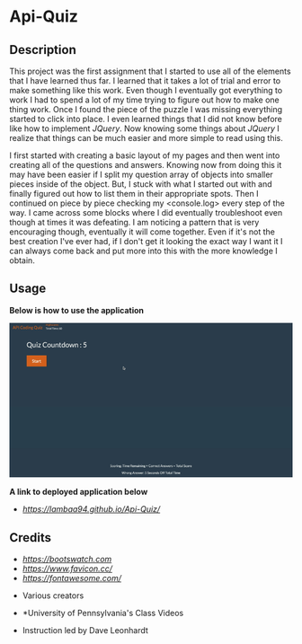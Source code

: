 # Api-Quiz

## Description
This project was the first assignment that I started to use all of the elements that I have learned thus far. I learned that it takes a lot of trial and error to make something like this work. Even though I eventually got everything to work I had to spend a lot of my time trying to figure out how to make one thing work. Once I found the piece of the puzzle I was missing everything started to click into place. I even learned things that I did not know before like how to implement *JQuery*. Now knowing some things about *JQuery* I realize that things can be much easier and more simple to read using this.

I first started with creating a basic layout of my pages and then went into creating all of the questions and answers. Knowing now from doing this it may have been easier if I split my question array of objects into smaller pieces inside of the object. But, I stuck with what I started out with and finally figured out how to list them in their appropriate spots. Then I continued on piece by piece checking my <console.log> every step of the way. I came across some blocks where I did eventually troubleshoot even though at times it was defeating. I am noticing a pattern that is very encouraging though, eventually it will come together. Even if it's not the best creation I've ever had, if I don't get it looking the exact way I want it I can always come back and put more into this with the more knowledge I obtain.

## Usage
**Below is how to use the application**

![Main Page](Assets/ApiCodingQuiz.gif)

**A link to deployed application below**
* *https://lambaa94.github.io/Api-Quiz/*

## Credits

* *https://bootswatch.com* 
* *https://www.favicon.cc/*
* *https://fontawesome.com/*
- Various creators
* *University of Pennsylvania's Class Videos
- Instruction led by Dave Leonhardt